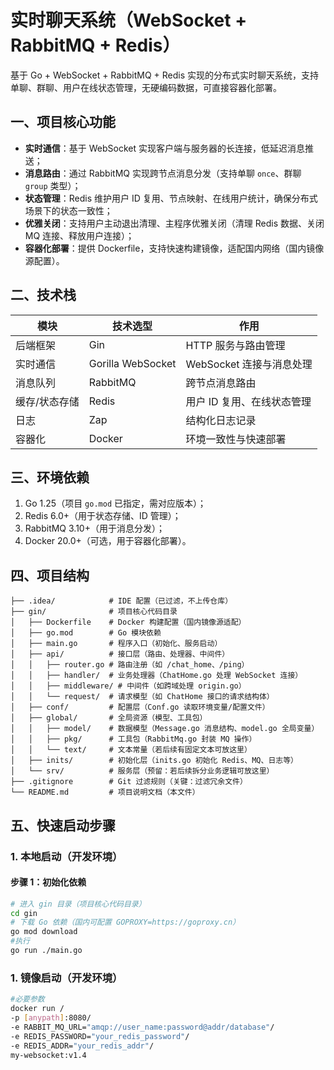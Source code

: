 # 实时聊天系统（WebSocket + RabbitMQ + Redis）

基于 Go + WebSocket + RabbitMQ + Redis 实现的分布式实时聊天系统，支持单聊、群聊、用户在线状态管理，无硬编码数据，可直接容器化部署。


## 一、项目核心功能
- **实时通信**：基于 WebSocket 实现客户端与服务器的长连接，低延迟消息推送；
- **消息路由**：通过 RabbitMQ 实现跨节点消息分发（支持单聊 `once`、群聊 `group` 类型）；
- **状态管理**：Redis 维护用户 ID 复用、节点映射、在线用户统计，确保分布式场景下的状态一致性；
- **优雅关闭**：支持用户主动退出清理、主程序优雅关闭（清理 Redis 数据、关闭 MQ 连接、释放用户连接）；
- **容器化部署**：提供 Dockerfile，支持快速构建镜像，适配国内网络（国内镜像源配置）。


## 二、技术栈
| 模块         | 技术选型                | 作用                     |
|--------------|-------------------------|--------------------------|
| 后端框架     | Gin                     | HTTP 服务与路由管理      |
| 实时通信     | Gorilla WebSocket       | WebSocket 连接与消息处理 |
| 消息队列     | RabbitMQ                | 跨节点消息路由           |
| 缓存/状态存储 | Redis                   | 用户 ID 复用、在线状态管理 |
| 日志         | Zap                     | 结构化日志记录           |
| 容器化       | Docker                  | 环境一致性与快速部署     |


## 三、环境依赖
1. Go 1.25（项目 `go.mod` 已指定，需对应版本）；
2. Redis 6.0+（用于状态存储、ID 管理）；
3. RabbitMQ 3.10+（用于消息分发）；
4. Docker 20.0+（可选，用于容器化部署）。

## 四、项目结构
```
├── .idea/            # IDE 配置（已过滤，不上传仓库）
├── gin/              # 项目核心代码目录
│   ├── Dockerfile    # Docker 构建配置（国内镜像源适配）
│   ├── go.mod        # Go 模块依赖
│   ├── main.go       # 程序入口（初始化、服务启动）
│   ├── api/          # 接口层（路由、处理器、中间件）
│   │   ├── router.go # 路由注册（如 /chat_home、/ping）
│   │   ├── handler/  # 业务处理器（ChatHome.go 处理 WebSocket 连接）
│   │   ├── middleware/ # 中间件（如跨域处理 origin.go）
│   │   └── request/  # 请求模型（如 ChatHome 接口的请求结构体）
│   ├── conf/         # 配置层（Conf.go 读取环境变量/配置文件）
│   ├── global/       # 全局资源（模型、工具包）
│   │   ├── model/    # 数据模型（Message.go 消息结构、model.go 全局变量）
│   │   ├── pkg/      # 工具包（RabbitMq.go 封装 MQ 操作）
│   │   └── text/     # 文本常量（若后续有固定文本可放这里）
│   ├── inits/        # 初始化层（inits.go 初始化 Redis、MQ、日志等）
│   └── srv/          # 服务层（预留：若后续拆分业务逻辑可放这里）
├── .gitignore        # Git 过滤规则（关键：过滤冗余文件）
└── README.md         # 项目说明文档（本文件）
```
## 五、快速启动步骤
### 1. 本地启动（开发环境）
#### 步骤 1：初始化依赖
```bash
# 进入 gin 目录（项目核心代码目录）
cd gin
# 下载 Go 依赖（国内可配置 GOPROXY=https://goproxy.cn）
go mod download
#执行
go run ./main.go
```
### 1. 镜像启动（开发环境）
```bash
#必要参数
docker run /
-p [anypath]:8080/
-e RABBIT_MQ_URL="amqp://user_name:password@addr/database"/
-e REDIS_PASSWORD="your_redis_password"/
-e REDIS_ADDR="your_redis_addr"/
my-websocket:v1.4